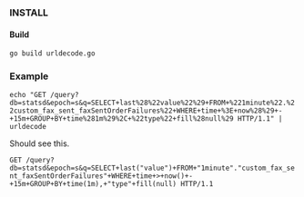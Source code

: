 ### INSTALL

#### Build 

`go build urldecode.go`

### Example

`echo "GET /query?db=statsd&epoch=s&q=SELECT+last%28%22value%22%29+FROM+%221minute%22.%22custom_fax_sent_faxSentOrderFailures%22+WHERE+time+%3E+now%28%29+-+15m+GROUP+BY+time%281m%29%2C+%22type%22+fill%28null%29 HTTP/1.1" | urldecode`

Should see this.

`GET /query?db=statsd&epoch=s&q=SELECT+last("value")+FROM+"1minute"."custom_fax_sent_faxSentOrderFailures"+WHERE+time+>+now()+-+15m+GROUP+BY+time(1m),+"type"+fill(null) HTTP/1.1`

